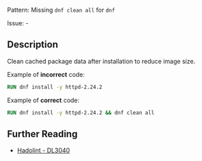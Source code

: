 Pattern: Missing `dnf clean all` for `dnf`

Issue: -

## Description

Clean cached package data after installation to reduce image size.

Example of **incorrect** code:

```dockerfile
RUN dnf install -y httpd-2.24.2
```

Example of **correct** code:

```dockerfile
RUN dnf install -y httpd-2.24.2 && dnf clean all
```

## Further Reading

* [Hadolint - DL3040](https://github.com/hadolint/hadolint/wiki/DL3040)
